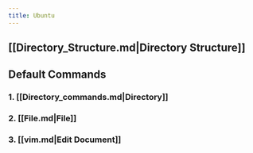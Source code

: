 ```yaml
---
title: Ubuntu
---
```


## [[Directory_Structure.md|Directory Structure]]

## Default Commands

### 1. [[Directory_commands.md|Directory]]

### 2. [[File.md|File]]

### 3. [[vim.md|Edit Document]]

